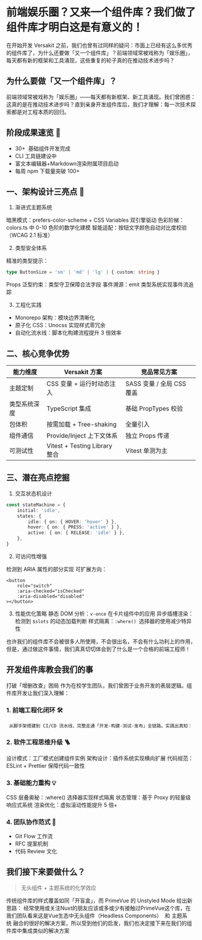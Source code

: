 # 前端娱乐圈？又来一个组件库？我们做了组件库才明白这是有意义的！

在开始开发 Versakit 之前，我们也曾有过同样的疑问：市面上已经有这么多优秀的组件库了，为什么还要做「又一个组件库」？前端领域常被戏称为「娱乐圈」，每天都有新的框架和工具涌现，这些重复的轮子真的在推动技术进步吗？

## 为什么要做「又一个组件库」？

前端领域常被戏称为「娱乐圈」——每天都有新框架、新工具涌现。我们曾困惑：这真的是在推动技术进步吗？直到亲身开发组件库后，我们才理解：每一次技术探索都是对工程本质的回归。

## 阶段成果速览 🏹

- 30+  基础组件开发完成
- CLI 工具链建设中
- 富文本编辑器+Markdown渲染附属项目启动
- 每周 npm 下载量突破 100+

## 一、架构设计三亮点 🚀

1. 渐进式主题系统

暗黑模式：prefers-color-scheme + CSS Variables 双引擎驱动
色彩阶梯：colors.ts 中 0-10 色阶的数学化建模
智能适配：按钮文字颜色自动对比度校验（WCAG 2.1 标准）

2. 类型安全体系

精准的类型提示：

```typescript
type ButtonSize = 'sm' | 'md' | 'lg' | { custom: string }
```

Props 泛型约束：类型守卫保障合法字段
事件溯源：emit 类型系统实现事件流追踪

3.  工程化实践

- Monorepo 架构：模块边界清晰化
- 原子化 CSS：Unocss 实现样式零冗余
- 自动化流水线：脚本化构建流程提升 3 倍效率

## 二、核心竞争优势

<table>
  <thead>
    <tr>
      <th>能力维度</th>
      <th>Versakit 方案</th>
      <th>竞品常见方案</th>
    </tr>
  </thead>
  <tbody>
    <tr>
      <td>主题定制</td>
      <td>CSS 变量 + 运行时动态注入</td>
      <td>SASS 变量 / 全局 CSS 覆盖</td>
    </tr>
    <tr>
      <td>类型系统深度</td>
      <td>TypeScript 集成</td>
      <td>基础 PropTypes 校验</td>
    </tr>
    <tr>
      <td>包体积</td>
      <td>按需加载 + Tree-shaking</td>
      <td>全量引入</td>
    </tr>
    <tr>
      <td>组件通信</td>
      <td>Provide/Inject 上下文体系</td>
      <td>独立 Props 传递</td>
    </tr>
    <tr>
      <td>可测试性</td>
      <td>Vitest + Testing Library 整合</td>
      <td>Vitest 单测为主</td>
    </tr>
  </tbody>
</table>

## 三、潜在亮点挖掘

1. 交互状态机设计

```typescript
const stateMachine = {
	initial: 'idle',
	states: {
		idle: { on: { HOVER: 'hover' } },
		hover: { on: { PRESS: 'active' } },
		active: { on: { RELEASE: 'idle' } },
	},
}
```

2. 可访问性增强

检测到 ARIA 属性的部分实现
可扩展方向：

```vue
<button
	role="switch"
	:aria-checked="isChecked"
	:aria-disabled="disabled"
></button>
```

3. 性能优化策略
   静态 DOM 分析：`v-once` 在卡片组件中的应用
   异步插槽渲染：检测到 `$slots` 的动态加载判断
   样式隔离：`:where() `选择器的使用减少特异性

也许我们的组件库不会被很多人所使用，不会很出名，不会有什么功利上的作用，但是，通过做这件事情，我们真真切切体会到了什么是一个合格的前端工程师！

## 开发组件库教会我们的事

打破「增删改查」困局
作为在校学生团队，我们曾困于业务开发的表层逻辑。组件库开发让我们深入理解：

### 1. 前端工程化闭环 🛠️

     从脚手架搭建到 CI/CD 流水线，完整走通「开发-构建-测试-发布」全链路。实践出真知：

### 2. 软件工程思维升级 🪜

设计模式：工厂模式创建组件实例
架构设计：插件系统实现横向扩展
代码规范：ESLint + Prettier 保障代码一致性

### 3. 基础能力重构 💡

CSS 层叠奥秘：:where() 选择器实现样式隔离
状态管理：基于 Proxy 的轻量级响应式系统
渲染优化：虚拟滚动性能提升 5 倍+

### 4. 团队协作范式 🤝

- Git Flow 工作流
- RFC 提案机制
- 代码 Review 文化

## 我们接下来要做什么？

> 无头组件 + 主题系统的化学效应

传统组件库的样式覆盖如同「开盲盒」，而 PrimeVue 的 Unstyled Mode 给出新思路：
经常使用或关注Nuxt的朋友应该或多或少有接触过PrimeVue这个库，在我们团队看来这是Vue生态中无头组件（Headless Components）  和 主题系统 融合的很好的解决方案，所以受到他们的启发，我们也决定接下来在我们的组件库中集成类似的解决方案
